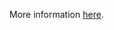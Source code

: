 More information [here](https://docs.bridgecrew.io/docs/ensure-that-s3-buckets-are-encrypted-with-kms-by-default).
